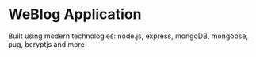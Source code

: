 # WeBlog Application

Built using modern technologies: node.js, express, mongoDB, mongoose, pug, bcryptjs and more
